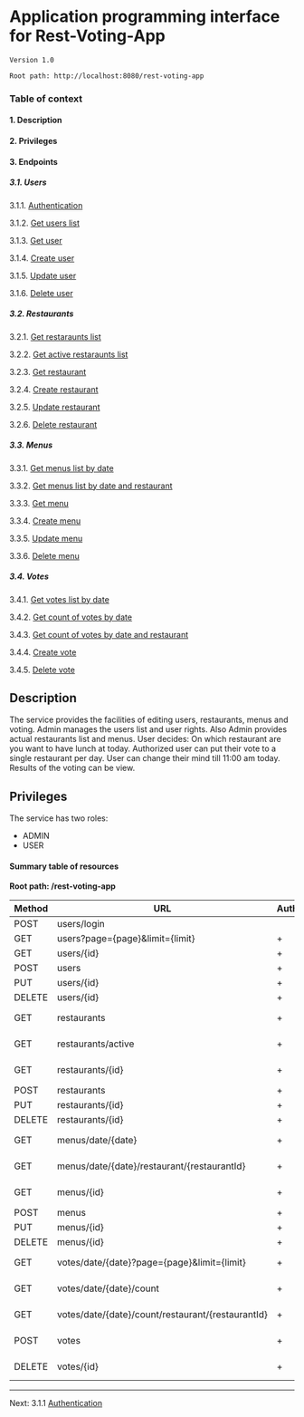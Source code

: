 # Application programming interface for Rest-Voting-App

    Version 1.0
    
    Root path: http://localhost:8080/rest-voting-app

### Table of context
#### 1. Description
#### 2. Privileges
#### 3. Endpoints
#####     3.1. Users

3.1.1. [Authentication](3_1_1.md)

3.1.2. [Get users list](3_1_2.md)

3.1.3. [Get user](3_1_3.md)

3.1.4. [Create user](3_1_4.md)

3.1.5. [Update user](3_1_5.md)

3.1.6. [Delete user](3_1_6.md)

#####     3.2. Restaurants

3.2.1. [Get restaraunts list](3_2_1.md)
  
3.2.2. [Get active restaraunts list](3_2_2.md)

3.2.3. [Get restaurant](3_2_3.md)

3.2.4. [Create restaurant](3_2_4.md)

3.2.5. [Update restaurant](3_2_5.md)

3.2.6. [Delete restaurant](3_2_6.md)

#####     3.3. Menus

3.3.1. [Get menus list by date](3_3_1.md)

3.3.2. [Get menus list by date and restaurant](3_3_2.md)

3.3.3. [Get menu](3_3_3.md)

3.3.4. [Create menu](3_3_4.md)

3.3.5. [Update menu](3_3_5.md)

3.3.6. [Delete menu](3_3_6.md)

#####     3.4. Votes

3.4.1. [Get votes list by date](3_4_1.md)

3.4.2. [Get count of votes by date](3_4_2.md)

3.4.3. [Get count of votes by date and restaurant](3_4_3.md)

3.4.4. [Create vote](3_4_4.md)

3.4.5. [Delete vote](3_4_5.md)


## Description
The service provides the facilities of editing users, restaurants, menus and voting. 
Admin manages the users list and user rights.
Also Admin provides actual restaurants list and menus. 
User decides: On which restaurant are you want to have lunch at today.
Authorized user can put their vote to a single restaurant per day. 
User can change their mind till 11:00 am today.
Results of the voting can be view.

## Privileges 
The service has two roles:
* ADMIN
* USER

#### Summary table of resources
**Root path: /rest-voting-app**

Method | URL                             | Auth | Roles
-------|---------------------------------|------|------------
POST   | users/login                     |      | 
GET    | users?page={page}&limit={limit} | +    | ADMIN
GET    | users/{id}                      | +    | ADMIN
POST   | users                           | +    | ADMIN
PUT    | users/{id}                      | +    | ADMIN
DELETE | users/{id}                      | +    | ADMIN
GET    | restaurants                     | +    | ADMIN, USER
GET    | restaurants/active              | +    | ADMIN, USER
GET    | restaurants/{id}                | +    | ADMIN, USER
POST   | restaurants                     | +    | ADMIN
PUT    | restaurants/{id}                | +    | ADMIN
DELETE | restaurants/{id}                | +    | ADMIN
GET    | menus/date/{date}               | +    | ADMIN, USER
GET    | menus/date/{date}/restaurant/{restaurantId} | +    | ADMIN, USER
GET    | menus/{id}                      | +    | ADMIN, USER
POST   | menus                           | +    | ADMIN
PUT    | menus/{id}                      | +    | ADMIN
DELETE | menus/{id}                      | +    | ADMIN
GET    | votes/date/{date}?page={page}&limit={limit} | +    | ADMIN, USER
GET    | votes/date/{date}/count         | +    | ADMIN, USER
GET    | votes/date/{date}/count/restaurant/{restaurantId} | +    | ADMIN, USER
POST   | votes                           | +    | ADMIN, USER
DELETE | votes/{id}                      | +    | ADMIN, USER
----
Next: 3.1.1 [Authentication](3_1_1.md)
